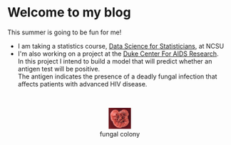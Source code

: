 # Welcome to my blog
This summer is going to be fun for me!  <br>
- I am taking a statistics course, [Data Science for Statisticians](https://wolfware.ncsu.edu/courses/details/?sis_id=SIS:2021:8:1:ST:558:601), at NCSU  
- I'm also working on a project at the [Duke Center For AIDS Research](https://cfar.duke.edu/).  <br> 
In this project I intend to build a model that will predict whether an antigen test will be positive.  <br>
The antigen indicates the presence of a deadly fungal infection that affects patients with advanced HIV disease.  <br>
<br>
<p align="center">
<img src="Penicillium_marneffei_colony.jpg" width="10%" height="10%"> <br>
  fungal colony
</p>
<br>
